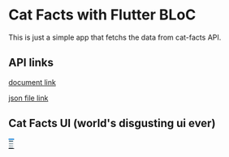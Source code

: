 # Cat Facts with Flutter BLoC

This is just a simple app that fetchs the data from cat-facts API.

## API links
[document link](https://alexwohlbruck.github.io/cat-facts/docs/)

[json file link](https://cat-fact.herokuapp.com/facts/)

## Cat Facts UI (world's disgusting ui ever)

<img src="images/ui.png" height = "20">






